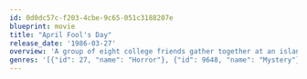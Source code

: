 ```yaml
---
id: 0d0dc57c-f203-4cbe-9c65-051c3188207e
blueprint: movie
title: "April Fool's Day"
release_date: '1986-03-27'
overview: 'A group of eight college friends gather together at an island mansion belonging to heiress Muffy St. John to celebrate their final year of school. They soon discover that each has a hidden secret from their past which is revealed, and soon after, they turn up dead.'
genres: '[{"id": 27, "name": "Horror"}, {"id": 9648, "name": "Mystery"}]'
---
```

